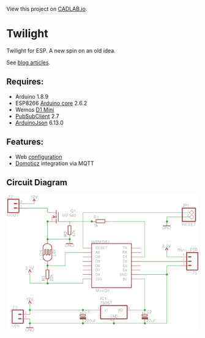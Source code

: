 View this project on [CADLAB.io](https://cadlab.io/project/1212).

# Twilight
Twilight for ESP. A new spin on an old idea.

See [blog articles](https://programmablehardware.blogspot.ie/search?q=twilight).

## Requires:
- Arduino 1.8.9
- ESP8266 [Arduino core](https://github.com/esp8266/Arduino) 2.6.2
- Wemos [D1 Mini](https://wiki.wemos.cc/products:d1:d1_mini)
- [PubSubClient](https://pubsubclient.knolleary.net) 2.7
- [ArduinoJson](https://github.com/bblanchon/ArduinoJson) 6.13.0

## Features:
- Web [configuration](https://github.com/jscrane/WebConfiguredESP)
- [Domoticz](https://domoticz.com) integration via MQTT

## Circuit Diagram
![Schematic](eagle/schematic.png)

